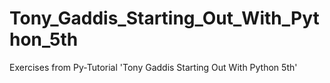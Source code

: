 # Tony_Gaddis_Starting_Out_With_Python_5th
Exercises from Py-Tutorial 'Tony Gaddis Starting Out With Python 5th'
